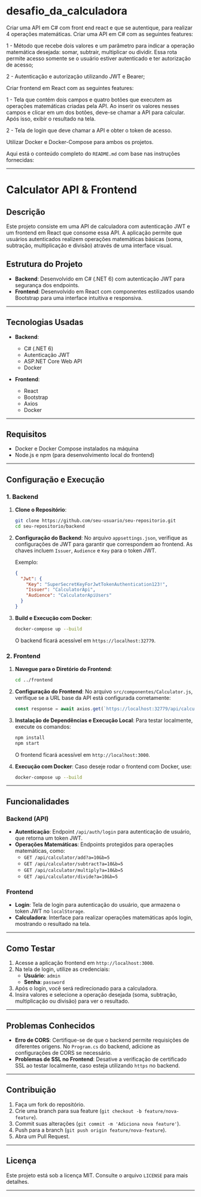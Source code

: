 # desafio_da_calculadora
Criar uma API em C# com front end  react e que se autentique, para realizar 4 operações matemáticas.
Criar uma API em C# com as seguintes features:

1 - Método que recebe dois valores e um parâmetro para indicar a operação matemática desejada: somar, subtrair, multiplicar ou dividir. Essa rota permite acesso somente se o usuário estiver autenticado e ter autorização de acesso;

2 - Autenticação e autorização utilizando JWT e Bearer;

Criar frontend em  React com as seguintes features:


1 - Tela que contém dois campos e quatro botões que executem as operações matemáticas criadas pela API. Ao inserir os valores nesses campos e clicar em um dos botões, deve-se chamar a API para calcular. Após isso, exibir o resultado na tela.

2 - Tela de login que deve chamar a API e obter o token de acesso.

Utilizar Docker e Docker-Compose para ambos os projetos.

Aqui está o conteúdo completo do `README.md` com base nas instruções fornecidas:

---

# Calculator API & Frontend

## Descrição

Este projeto consiste em uma API de calculadora com autenticação JWT e um frontend em React que consome essa API. A aplicação permite que usuários autenticados realizem operações matemáticas básicas (soma, subtração, multiplicação e divisão) através de uma interface visual.

## Estrutura do Projeto

- **Backend**: Desenvolvido em C# (.NET 6) com autenticação JWT para segurança dos endpoints.
- **Frontend**: Desenvolvido em React com componentes estilizados usando Bootstrap para uma interface intuitiva e responsiva.

---

## Tecnologias Usadas

- **Backend**:
  - C# (.NET 6)
  - Autenticação JWT
  - ASP.NET Core Web API
  - Docker

- **Frontend**:
  - React
  - Bootstrap
  - Axios
  - Docker

---

## Requisitos

- Docker e Docker Compose instalados na máquina
- Node.js e npm (para desenvolvimento local do frontend)

---

## Configuração e Execução

### 1. Backend

1. **Clone o Repositório**:
   ```bash
   git clone https://github.com/seu-usuario/seu-repositorio.git
   cd seu-repositorio/backend
   ```

2. **Configuração do Backend**:
   No arquivo `appsettings.json`, verifique as configurações de JWT para garantir que correspondem ao frontend. As chaves incluem `Issuer`, `Audience` e `Key` para o token JWT.

   Exemplo:
   ```json
   {
     "Jwt": {
       "Key": "SuperSecretKeyForJwtTokenAuthentication123!",
       "Issuer": "CalculatorApi",
       "Audience": "CalculatorApiUsers"
     }
   }
   ```

3. **Build e Execução com Docker**:
   ```bash
   docker-compose up --build
   ```

   O backend ficará acessível em `https://localhost:32779`.

### 2. Frontend

1. **Navegue para o Diretório do Frontend**:
   ```bash
   cd ../frontend
   ```

2. **Configuração do Frontend**:
   No arquivo `src/componentes/Calculator.js`, verifique se a URL base da API está configurada corretamente:
   ```javascript
   const response = await axios.get(`https://localhost:32779/api/calculator/${operation}`, {
   ```

3. **Instalação de Dependências e Execução Local**:
   Para testar localmente, execute os comandos:
   ```bash
   npm install
   npm start
   ```

   O frontend ficará acessível em `http://localhost:3000`.

4. **Execução com Docker**:
   Caso deseje rodar o frontend com Docker, use:
   ```bash
   docker-compose up --build
   ```

---

## Funcionalidades

### Backend (API)

- **Autenticação**: Endpoint `/api/auth/login` para autenticação de usuário, que retorna um token JWT.
- **Operações Matemáticas**: Endpoints protegidos para operações matemáticas, como:
  - `GET /api/calculator/add?a=10&b=5`
  - `GET /api/calculator/subtract?a=10&b=5`
  - `GET /api/calculator/multiply?a=10&b=5`
  - `GET /api/calculator/divide?a=10&b=5`

### Frontend

- **Login**: Tela de login para autenticação do usuário, que armazena o token JWT no `localStorage`.
- **Calculadora**: Interface para realizar operações matemáticas após login, mostrando o resultado na tela.

---

## Como Testar

1. Acesse a aplicação frontend em `http://localhost:3000`.
2. Na tela de login, utilize as credenciais:
   - **Usuário**: `admin`
   - **Senha**: `password`
3. Após o login, você será redirecionado para a calculadora.
4. Insira valores e selecione a operação desejada (soma, subtração, multiplicação ou divisão) para ver o resultado.

---

## Problemas Conhecidos

- **Erro de CORS**: Certifique-se de que o backend permite requisições de diferentes origens. No `Program.cs` do backend, adicione as configurações de CORS se necessário.
- **Problemas de SSL no Frontend**: Desative a verificação de certificado SSL ao testar localmente, caso esteja utilizando `https` no backend.

---

## Contribuição

1. Faça um fork do repositório.
2. Crie uma branch para sua feature (`git checkout -b feature/nova-feature`).
3. Commit suas alterações (`git commit -m 'Adiciona nova feature'`).
4. Push para a branch (`git push origin feature/nova-feature`).
5. Abra um Pull Request.

---

## Licença

Este projeto está sob a licença MIT. Consulte o arquivo `LICENSE` para mais detalhes.

---
